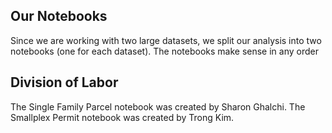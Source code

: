 ## Our Notebooks
Since we are working with two large datasets, we split our analysis into two notebooks (one for each dataset). The notebooks make sense in any order
## Division of Labor 
The Single Family Parcel notebook was created by Sharon Ghalchi. The Smallplex Permit notebook was created by Trong Kim. 
